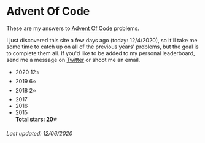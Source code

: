 # Advent Of Code
These are my answers to [Advent Of Code](https://adventofcode.com) problems.

I just discovered this site a few days ago (today: 12/4/2020), so it'll take me some time to catch up on all of the previous years' problems, but the goal is to complete them all. If you'd like to be added to my personal leaderboard, send me a message on [Twitter](https://twitter.com/walkercsutton) or shoot me an email.

* 2020 12⭐
* 2019 6⭐
* 2018 2⭐
* 2017
* 2016
* 2015    
__Total stars: 20⭐__

_Last updated: 12/06/2020_
